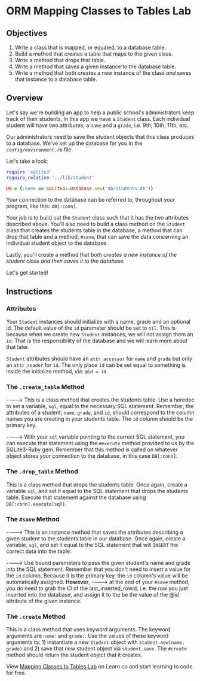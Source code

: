 # ORM Mapping Classes to Tables Lab

## Objectives

1. Write a class that is mapped, or equated, to a database table. 
2. Build a method that creates a table that maps to the given class. 
3. Write a method that drops that table. 
4. Write a method that saves a given instance to the database table. 
5. Write a method that both creates a new instance of the class *and* saves that instance to a database table. 

## Overview

Let's say we're building an app to help a public school's administrators keep track of their students. In this app we have a `Student` class. Each individual student will have two attributes, a `name` and a `grade`, i.e. 9th, 10th, 11th, etc. 

Our administrators need to save the student objects that this class produces to a database. We've set up the database for you in the `config/environment.rb` file. 

Let's take a look:

```ruby
require 'sqlite3'
require_relative '../lib/student'

DB = {:conn => SQLite3::Database.new("db/students.db")}
```
Your connection to the database can be referred to, throughout your program, like this: `DB[:conn]`. 

Your job is to build out the `Student` class such that it has the two attributes described above. You'll also need to build a class method on the `Student` class that creates the students table in the database, a method that can drop that table and a method, `#save`, that can save the data concerning an individual student object to the database. 

Lastly, you'll create a method that *both creates a new instance of the student class and then saves it to the database.*

Let's get started!

## Instructions

### Attributes

Your `Student` instances should initialize with a name, grade and an optional id. The default value of the `id` parameter should be set to `nil`. This is because when we create new `Student` instances, we will not assign them an `id`. That is the responsibility of the database and we will learn more about that later. 

`Student` attributes should have an `attr_accessor` for `name` and `grade` but only an `attr_reader` for `id`. The only place `id` can be set equal to something is inside the initialize method, via: `@id = id`

### The `.create_table` Method

----> This is a class method that creates the students table. Use a heredoc to set a variable, `sql`, equal to the necessary SQL statement. Remember, the attributes of a student, `name`, `grade`, and `id`, should correspond to the column names you are creating in your students table. The `id` column should be the primary key. 

----> With your `sql` variable pointing to the correct SQL statement, you can execute that statement using the `#execute` method provided to us by the SQLite3-Ruby gem. Remember that this method is called on whatever object stores your connection to the database, in this case `DB[:conn]`.

### The `.drop_table` Method

This is a class method that drops the students table. Once again, create a variable `sql`, and set it equal to the SQL statement that drops the students table. Execute that statement against the database using `DB[:conn].execute(sql)`. 

### The `#save` Method

----> This is an instance method that saves the attributes describing a given student to the students table in our database. Once again, create a variable, `sql`, and set it equal to the SQL statement that will `INSERT` the correct data into the table. 

----> Use bound paremeters to pass the given student's name and grade into the SQL statement. Remember that you don't need to insert a value for the `id` column. Because it is the primary key, the `id` column's value will be automatically assigned. **However**, 
----> at the end of your `#save` method, you do need to grab the ID of the last_inserted_rowid, i.e. the row you just inserted into the database, and assign it to the be the value of the @id attribute of the given instance.

### The `.create` Method

This is a class method that uses keyword arguments. The keyword arguments are `name:` and `grade:`. Use the values of these keyword arguments to: 1) instantiate a new `Student` object with `Student.new(name, grade)` and 2) save that new student object via `student.save`. The `#create` method should return the student object that it creates. 

<p data-visibility='hidden'>View <a href='https://learn.co/lessons/orm-mapping-to-table-lab'>Mapping Classes to Tables Lab</a> on Learn.co and start learning to code for free.</p>
